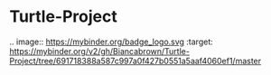 # Turtle-Project

.. image:: https://mybinder.org/badge_logo.svg
 :target: https://mybinder.org/v2/gh/Biancabrown/Turtle-Project/tree/691718388a587c997a0f427b0551a5aaf4060ef1/master

